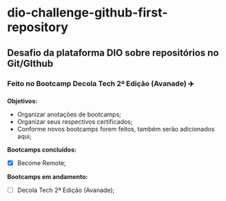 # dio-challenge-github-first-repository
## Desafio da plataforma DIO sobre repositórios no Git/GIthub

### Feito no Bootcamp Decola Tech 2ª Edição (Avanade) :airplane:

**Objetivos:**

- Organizar anotações de bootcamps;
- Organizar seus respectivos certificados;
- Conforme novos bootcamps forem feitos, também serão adicionados aqui;

**Bootcamps concluídos:**

- [x] Become Remote;

**Bootcamps em andamento:**

- [ ] Decola Tech 2ª Edição (Avanade);
